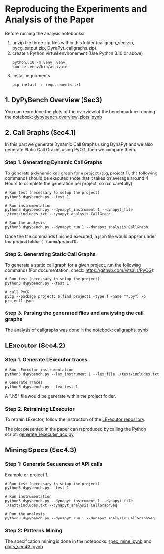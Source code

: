 # Reproducing the Experiments and Analysis of the Paper
Before running the analysis notebooks:
1. unzip the three zip files within this folder (callgraph_seq.zip, pycg_output.zip, DynaPyt_callgraphs.zip).
2. create a Python virtual environement (Use Python 3.10 or above)
    ```shell
    python3.10 -m venv .venv
    source .venv/bin/activate
    ```
3. Install requirments
    ```shell
    pip install -r requirements.txt
    ```
## 1. DyPyBench Overview (Sec3)
You can reproduce the plots of the overview of the benchmark by running the notebook: [dypybench_overview_plots.ipynb](./dypybench_overview_plots.ipynb)

## 2. Call Graphs (Sec4.1)
In this part we generate Dynamic Call Graphs using DynaPyt and we also generate Static Call Graphs using PyCG, then we compare them.

### Step 1. Generating Dynamic Call Graphs
To generate a dynamic call graph for a project (e.g, project 1), the following commands should be executed (note that it takes on average around 4 Hours to complete the generation per project, so run carefully)

```shell
# Run test (necessary to setup the project)
python3 dypybench.py --test 1

# Run instrumentation
python3 dypybench.py --dynapyt_instrument 1 --dynapyt_file ./text/includes.txt --dynapyt_analysis CallGraph

# Run the analysis
python3 dypybench.py --dynapyt_run 1 --dynapyt_analysis CallGraph
```
Once the the commands finished executed, a json file would appear under the project folder (~/temp/project1).

### Step 2. Generating Static Call Graphs
To generate a static call graph for a given project, run the following commands (For documentation, check: https://github.com/vitsalis/PyCG):
```shell
# Run test (necessary to setup the project)
python3 dypybench.py --test 1

# call PyCG
pycg --package project1 $(find project1 -type f -name "*.py") -o project1.json
```
### Step 3. Parsing the generated files and analysing the call graphs
The analysis of callgraphs was done in the notebook: [callgraphs.ipynb](./callgraphs.ipynb)

## LExecutor (Sec4.2)

### Step 1. Generate LExecutor traces

```shell
# Run LExecutor instrumentation
python3 dypybench.py --lex_instrument 1 --lex_file ./text/includes.txt

# Generate Traces
python3 dypybench.py --lex_test 1
```
A ".h5" file would be generate within the project folder.

### Step 2. Retraining LExecutor
To retrain LExector, follow the instruction of the [LExecutor repository](https://github.com/michaelpradel/LExecutor/).

The plot presented in the paper can reproduced by calling the Python script: [generate_lexecutor_acc.py](./generate_lexecutor_acc.py)

## Mining Specs (Sec4.3)

### Step 1: Generate Sequences of API calls
Example on project 1.

```shell
# Run test (necessary to setup the project)
python3 dypybench.py --test 1

# Run instrumentation
python3 dypybench.py --dynapyt_instrument 1 --dynapyt_file ./text/includes.txt --dynapyt_analysis CallGraphSeq

# Run the analysis
python3 dypybench.py --dynapyt_run 1 --dynapyt_analysis CallGraphSeq
```
### Step 2: Patterns Mining
The specification mining is done in the notebooks: [spec_mine.ipynb](./spec_mine.ipynb) and [plots_sec4.3.ipynb](./plots_sec4.3.ipynb)
